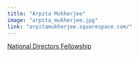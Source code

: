 ```yaml
---
title: "Arpita Mukherjee"
image: "arpita_mukherjee.jpg"
link: "arpitamukherjee.squarespace.com/"
---
```


[National Directors Fellowship](/affiliated-artists/national-directors-fellowship)